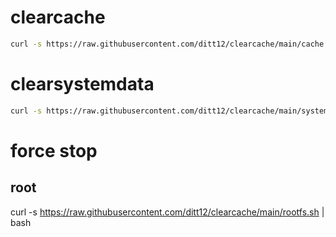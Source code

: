 # clearcache
```bash
curl -s https://raw.githubusercontent.com/ditt12/clearcache/main/cache.sh | bash
```
# clearsystemdata
```bash
curl -s https://raw.githubusercontent.com/ditt12/clearcache/main/system.sh | bash
```
# force stop
## root
curl -s https://raw.githubusercontent.com/ditt12/clearcache/main/rootfs.sh | bash